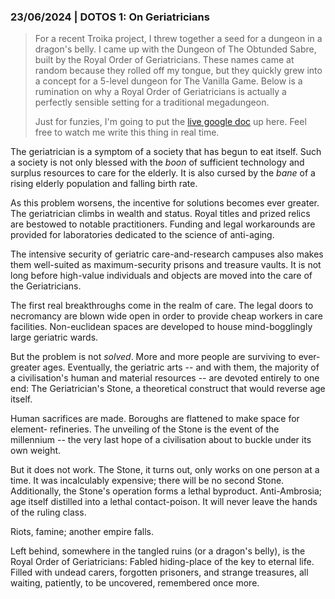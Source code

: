 ### 23/06/2024 | DOTOS 1: On Geriatricians 

> For a recent Troika project, I threw together a seed for a dungeon in a dragon's belly. I came up with the Dungeon of The Obtunded Sabre, built by the Royal Order of Geriatricians. These names came at random because they rolled off my tongue, but they quickly grew into a concept for a 5-level dungeon for The Vanilla Game. Below is a rumination on why a Royal Order of Geriatricians is actually a perfectly sensible setting for a traditional megadungeon.
>
> Just for funzies, I'm going to put the [live google doc](https://docs.google.com/document/d/1Wl56QiesJ9Ao6uSsNKwD6VUETBE4qxiKmqQQ0lBw_Ac/edit?usp=drivesdk) up here. Feel free to watch me write this thing in real time.

The geriatrician is a symptom of a society that has begun to eat itself. Such a society is not only blessed with the *boon* of sufficient technology and surplus resources to care for the elderly. It is also cursed by the *bane* of a rising elderly population and falling birth rate.

As this problem worsens, the incentive for solutions becomes ever greater. The geriatrician climbs in wealth and status. Royal titles and prized relics are bestowed to notable practitioners. Funding and legal workarounds are provided for laboratories dedicated to the science of anti-aging.

The intensive security of geriatric care-and-research campuses also makes them well-suited as maximum-security prisons and treasure vaults. It is not long before high-value individuals and objects are moved into the care of the Geriatricians.

The first real breakthroughs come in the realm of care. The legal doors to necromancy are blown wide open in order to provide cheap workers in care facilities. Non-euclidean spaces are developed to house mind-bogglingly large geriatric wards.

But the problem is not *solved*. More and more people are surviving to ever-greater ages. Eventually, the geriatric arts -- and with them, the majority of a civilisation's human and material resources -- are devoted entirely to one end: The Geriatrician's Stone, a theoretical construct that would reverse age itself. 

Human sacrifices are made. Boroughs are flattened to make space for element- refineries.
The unveiling of the Stone is the event of the millennium -- the very last hope of a civilisation about to buckle under its own weight.

But it does not work. The Stone, it turns out, only works on one person at a time. It was incalculably expensive; there will be no second Stone. Additionally, the Stone's operation forms a lethal byproduct. Anti-Ambrosia; age itself distilled into a lethal contact-poison. It will never leave the hands of the ruling class. 

Riots, famine; another empire falls. 

Left behind, somewhere in the tangled ruins (or a dragon's belly), is the Royal Order of Geriatricians: Fabled hiding-place of the key to eternal life. Filled with undead carers, forgotten prisoners, and strange treasures, all waiting, patiently, to be uncovered, remembered once more.
